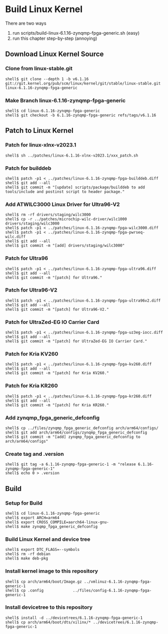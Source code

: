 # Build Linux Kernel

There are two ways

1. run scripts/build-linux-6.1.16-zynqmp-fpga-generic.sh (easy)
2. run this chapter step-by-step (annoying)

## Download Linux Kernel Source

### Clone from linux-stable.git

```console
shell$ git clone --depth 1 -b v6.1.16 git://git.kernel.org/pub/scm/linux/kernel/git/stable/linux-stable.git linux-6.1.16-zynqmp-fpga-generic
```

### Make Branch linux-6.1.16-zynqmp-fpga-generic

```console
shell$ cd linux-6.1.16-zynqmp-fpga-generic
shell$ git checkout -b 6.1.16-zynqmp-fpga-generic refs/tags/v6.1.16
```

## Patch to Linux Kernel

### Patch for linux-xlnx-v2023.1

```console
shell$ sh ../patches/linux-6.1.16-xlnx-v2023.1/xxx_patch.sh
```

### Patch for builddeb

```console
shell$ patch -p1 < ../patches/linux-6.1.16-zynqmp-fpga-builddeb.diff 
shell$ git add --all
shell$ git commit -m "[update] scripts/package/builddeb to add tools/include and postinst script to header package."
```

### Add ATWILC3000 Linux Driver for Ultra96-V2

```console
shell$ rm -rf drivers/staging/wilc3000
shell$ cp -r ../patches/microchip-wilc-driver/wilc1000 drivers/staging/wilc3000
shell$ patch -p1 < ../patches/linux-6.1.16-zynqmp-fpga-wilc3000.diff
shell$ patch -p1 < ../patches/linux-6.1.16-zynqmp-fpga-pwrseq-wilc.diff
shell$ git add --all
shell$ git commit -m "[add] drivers/staging/wilc3000"
```

### Patch for Ultra96

```console
shell$ patch -p1 < ../patches/linux-6.1.16-zynqmp-fpga-ultra96.diff
shell$ git add --all
shell$ git commit -m "[patch] for Ultra96."
```

### Patch for Ultra96-V2

```console
shell$ patch -p1 < ../patches/linux-6.1.16-zynqmp-fpga-ultra96v2.diff 
shell$ git add --all
shell$ git commit -m "[patch] for Ultra96-V2."
```

### Patch for UltraZed-EG IO Carrier Card

```console
shell$ patch -p1 < ../patches/linux-6.1.16-zynqmp-fpga-uz3eg-iocc.diff 
shell$ git add --all
shell$ git commit -m "[patch] for UltraZed-EG IO Carrier Card."
```

### Patch for Kria KV260

```console
shell$ patch -p1 < ../patches/linux-6.1.16-zynqmp-fpga-kv260.diff 
shell$ git add --all
shell$ git commit -m "[patch] for Kria KV260."
```

### Patch for Kria KR260

```console
shell$ patch -p1 < ../patches/linux-6.1.16-zynqmp-fpga-kr260.diff 
shell$ git add --all
shell$ git commit -m "[patch] for Kria KR260."
```

### Add zynqmp_fpga_generic_defconfig

```console
shell$ cp ../files/zynqmp_fpga_generic_defconfig arch/arm64/configs/
shell$ git add arch/arm64/configs/zynqmp_fpga_generic_defconfig
shell$ git commit -m "[add] zynqmp_fpga_generic_defconfig to arch/arm64/configs"
```

### Create tag and .version

```console
shell$ git tag -a 6.1.16-zynqmp-fpga-generic-1 -m "release 6.1.16-zynqmp-fpga-generic-1"
shell$ echo 0 > .version
```

## Build

### Setup for Build 

```console
shell$ cd linux-6.1.16-zynqmp-fpga-generic
shell$ export ARCH=arm64
shell$ export CROSS_COMPILE=aarch64-linux-gnu-
shell$ make zynqmp_fpga_generic_defconfig
```

### Build Linux Kernel and device tree

```console
shell$ export DTC_FLAGS=--symbols
shell$ rm -rf debian
shell$ make deb-pkg
```

### Install kernel image to this repository

```console
shell$ cp arch/arm64/boot/Image.gz ../vmlinuz-6.1.16-zynqmp-fpga-generic-1
shell$ cp .config             ../files/config-6.1.16-zynqmp-fpga-generic-1
```

### Install devicetree to this repository

```console
shell$ install -d ../devicetrees/6.1.16-zynqmp-fpga-generic-1
shell$ cp arch/arm64/boot/dts/xilinx/* ../devicetrees/6.1.16-zynqmp-fpga-generic-1
```
